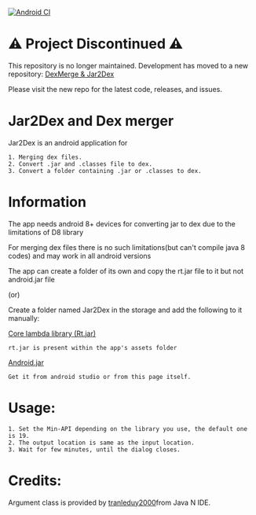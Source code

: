 [![Android CI](https://github.com/Insight-deviler/jar2dex-and-dex-merger/actions/workflows/android.yml/badge.svg)](https://github.com/Insight-deviler/jar2dex-and-dex-merger/actions/workflows/android.yml)

# ⚠️ Project Discontinued ⚠️

This repository is no longer maintained. Development has moved to a new repository: [DexMerge & Jar2Dex](https://github.com/S-Sarath10/DexMerge-Jar2Dex)

Please visit the new repo for the latest code, releases, and issues.

# Jar2Dex and Dex merger
Jar2Dex is an android application for 

    1. Merging dex files.    
    2. Convert .jar and .classes file to dex.   
    3. Convert a folder containing .jar or .classes to dex.
    
# Information
The app needs android 8+ devices for converting jar to dex due to the limitations of D8 library

For merging dex files there is no such limitations(but can't compile java 8 codes) and may work in all android versions

The app can create a folder of its own and copy the rt.jar file to it but not android.jar file

(or)

Create a folder named Jar2Dex in the storage and add the following to it manually:

[Core lambda library (Rt.jar)](https://github.com/Insight-deviler/jar2dex-and-dex-merger/blob/main/app/src/main/assets/fonts/rtjar.jar)

    rt.jar is present within the app's assets folder
    
[Android.jar](https://github.com/Insight-deviler/jar2dex-and-dex-merger/blob/main/android.jar)

    Get it from android studio or from this page itself.
    
# Usage:

    1. Set the Min-API depending on the library you use, the default one is 19.
    2. The output location is same as the input location.
    3. Wait for few minutes, until the dialog closes.

# Credits:
Argument class is provided by [tranleduy2000](https://github.com/tranleduy2000/javaide)from Java N IDE.
